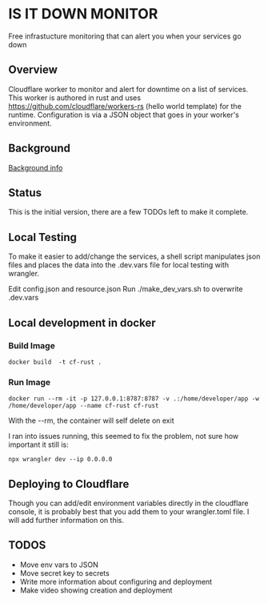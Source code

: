 # IS IT DOWN MONITOR
Free infrastucture monitoring that can alert you when your services go down

## Overview
Cloudflare worker to monitor and alert for downtime on a list of services.  This worker is authored in rust and uses https://github.com/cloudflare/workers-rs (hello world template) for the runtime.  Configuration is via a JSON object that goes in your worker's environment.

## Background
[Background info](https://www.simulakrum.com/monitoring-services-with-cloudflare-and-rust.html)

## Status
This is the initial version, there are a few TODOs left to make it complete.

## Local Testing
To make it easier to add/change the services, a shell script manipulates json files and places the data into the .dev.vars file for local testing with wrangler.

Edit config.json and resource.json
Run ./make_dev_vars.sh to overwrite .dev.vars


## Local development in docker

### Build Image
```
docker build  -t cf-rust .
```
### Run Image
```
docker run --rm -it -p 127.0.0.1:8787:8787 -v .:/home/developer/app -w /home/developer/app --name cf-rust cf-rust
```
With the --rm, the container will self delete on exit

I ran into issues running, this seemed to fix the problem, not sure how important it still is:
```
npx wrangler dev --ip 0.0.0.0
```
## Deploying to Cloudflare
Though you can add/edit environment variables directly in the cloudflare console, it is probably best that you add them to your wrangler.toml file.  I will add further information on this.

## TODOS
* Move env vars to JSON
* Move secret key to secrets
* Write more information about configuring and deployment
* Make video showing creation and deployment
